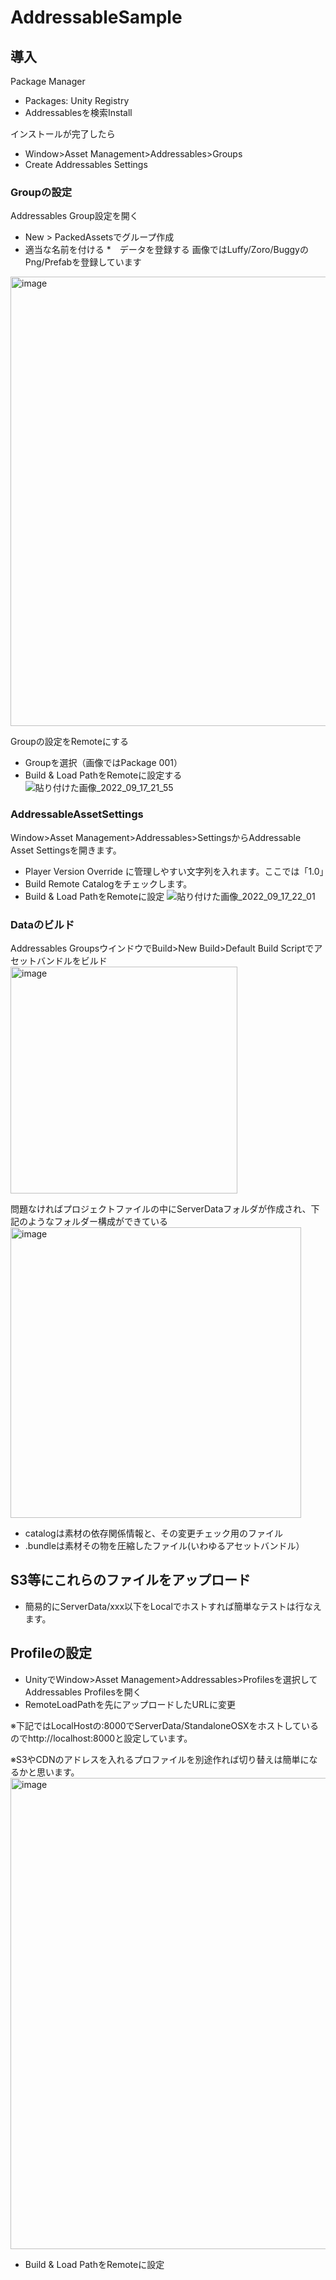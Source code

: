# AddressableSample


## 導入
Package Manager
* Packages: Unity Registry
* Addressablesを検索Install

インストールが完了したら
* Window>Asset Management>Addressables>Groups
* Create Addressables Settings

### Groupの設定
Addressables Group設定を開く
* New > PackedAssetsでグループ作成
* 適当な名前を付ける
*　データを登録する
画像ではLuffy/Zoro/BuggyのPng/Prefabを登録しています
<img width="719" alt="image" src="https://user-images.githubusercontent.com/55943829/190857805-efc40c0d-b24c-4dd6-9c49-c2a795182701.png">

Groupの設定をRemoteにする
* Groupを選択（画像ではPackage 001）
* Build & Load PathをRemoteに設定する
![貼り付けた画像_2022_09_17_21_55](https://user-images.githubusercontent.com/55943829/190857941-68c60786-69a0-42e2-9389-557151cf4ba1.png)

### AddressableAssetSettings

Window>Asset Management>Addressables>SettingsからAddressable Asset Settingsを開きます。

* Player Version Override に管理しやすい文字列を入れます。ここでは「1.0」
* Build Remote Catalogをチェックします。
* Build & Load PathをRemoteに設定
![貼り付けた画像_2022_09_17_22_01](https://user-images.githubusercontent.com/55943829/190858251-a1aa7687-aa4e-407c-9e8a-bc6aff74617a.png)

### Dataのビルド
Addressables GroupsウインドウでBuild>New Build>Default Build Scriptでアセットバンドルをビルド
<img width="363" alt="image" src="https://user-images.githubusercontent.com/55943829/190858339-28c14b7a-e3ff-4292-8850-932df51e1dd3.png">


問題なければプロジェクトファイルの中にServerDataフォルダが作成され、下記のようなフォルダー構成ができている
<img width="465" alt="image" src="https://user-images.githubusercontent.com/55943829/190858409-4f0fd132-c5e1-44b1-a096-00f218192b6e.png">

* catalogは素材の依存関係情報と、その変更チェック用のファイル
* .bundleは素材その物を圧縮したファイル(いわゆるアセットバンドル）

## S3等にこれらのファイルをアップロード
* 簡易的にServerData/xxx以下をLocalでホストすれば簡単なテストは行なえます。

## Profileの設定
* UnityでWindow>Asset Management>Addressables>Profilesを選択してAddressables Profilesを開く
* RemoteLoadPathを先にアップロードしたURLに変更

※下記ではLocalHostの:8000でServerData/StandaloneOSXをホストしているのでhttp://localhost:8000と設定しています。

※S3やCDNのアドレスを入れるプロファイルを別途作れば切り替えは簡単になるかと思います。
<img width="754" alt="image" src="https://user-images.githubusercontent.com/55943829/190858539-4cd4a161-d54d-4d41-9297-54d5a264ad7d.png">


* Build & Load PathをRemoteに設定
